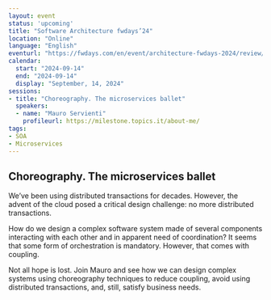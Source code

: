 ```yaml
---
layout: event
status: 'upcoming'
title: "Software Architecture fwdays’24"
location: "Online"
language: "English"
eventurl: "https://fwdays.com/en/event/architecture-fwdays-2024/review/choreography-the-microservices-ballet"
calendar:
  start: "2024-09-14"
  end: "2024-09-14"
  display: "September, 14, 2024"
sessions:
- title: "Choreography. The microservices ballet"
  speakers:
  - name: "Mauro Servienti"
    profileurl: https://milestone.topics.it/about-me/
tags:
- SOA
- Microservices
---
```


## Choreography. The microservices ballet

We’ve been using distributed transactions for decades. However, the advent of the cloud posed a critical design challenge: no more distributed transactions.

How do we design a complex software system made of several components interacting with each other and in apparent need of coordination? It seems that some form of orchestration is mandatory. However, that comes with coupling.

Not all hope is lost. Join Mauro and see how we can design complex systems using choreography techniques to reduce coupling, avoid using distributed transactions, and, still, satisfy business needs.
